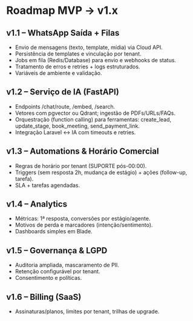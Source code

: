 # Roadmap MVP → v1.x

## v1.1 – WhatsApp Saída + Filas
- Envio de mensagens (texto, template, mídia) via Cloud API.
- Persistência de templates e vinculação por tenant.
- Jobs em fila (Redis/Database) para envio e webhooks de status.
- Tratamento de erros e retries + logs estruturados.
- Variáveis de ambiente e validação.

## v1.2 – Serviço de IA (FastAPI)
- Endpoints /chat/route, /embed, /search.
- Vetores com pgvector ou Qdrant; ingestão de PDFs/URLs/FAQs.
- Orquestração (function calling) para ferramentas: create_lead, update_stage, book_meeting, send_payment_link.
- Integração Laravel ↔ IA com timeouts e retries.

## v1.3 – Automations & Horário Comercial
- Regras de horário por tenant (SUPORTE pós-00:00).
- Triggers (sem resposta 2h, mudança de estágio) + ações (follow-up, tarefa).
- SLA + tarefas agendadas.

## v1.4 – Analytics
- Métricas: 1ª resposta, conversões por estágio/agente.
- Motivos de perda e marcadores (intenção/sentimento).
- Dashboards simples em Blade.

## v1.5 – Governança & LGPD
- Auditoria ampliada, mascaramento de PII.
- Retenção configurável por tenant.
- Consentimento e políticas.

## v1.6 – Billing (SaaS)
- Assinaturas/planos, limites por tenant, trilhas de upgrade.

